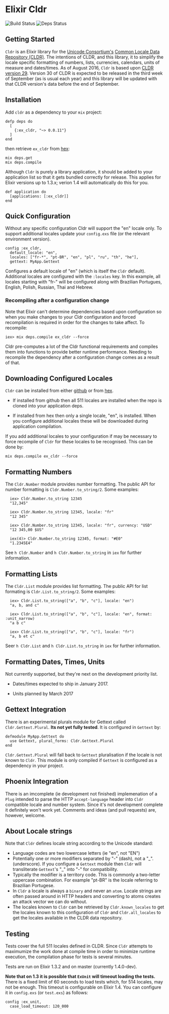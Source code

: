 # Elixir Cldr
![Build Status](http://sweatbox.noexpectations.com.au:8080/buildStatus/icon?job=cldr) ![Deps Status](https://beta.hexfaktor.org/badge/all/github/kipcole9/cldr.svg)

## Getting Started

`Cldr` is an Elixir library for the [Unicode Consortium's](http://unicode.org) [Common Locale Data Repository (CLDR)](http://cldr.unicode.org).  The intentions of CLDR, and this library, it to simplify the locale specific formatting of numbers, lists, currencies, calendars, units of measure and dates/times.  As of August 2016, `Cldr` is based upon [CLDR version 29](http://cldr.unicode.org). Version 30 of CLDR is expected to be released in the third week of September (as is usual each year) and this library will be updated with that CLDR version's data before the end of September.

## Installation

Add `cldr` as a dependency to your `mix` project:

    defp deps do
      [
        {:ex_cldr, "~> 0.0.11"}
      ]
    end

then retrieve `ex_cldr` from [hex](https://hex.pm/packages/ex_cldr):

    mix deps.get
    mix deps.compile

Although `Cldr` is purely a library application, it should be added to your application list so that it gets bundled correctly for release.  This applies for Elixir versions up to 1.3.x; verion 1.4 will automatically do this for you.

    def application do
      [applications: [:ex_cldr]]
    end

## Quick Configuration

Without any specific configuration Cldr will support the "en" locale only.  To support additional locales update your `config.exs` file (or the relevant environment version).

    config :ex_cldr,
      default_locale: "en",
      locales: ["fr-*", "pt-BR", "en", "pl", "ru", "th", "he"],
      gettext: MyApp.Gettext

Configures a default locale of "en" (which is itself the `Cldr` default).  Additional locales are configured with the `:locales` key.  In this example, all locales starting with "fr-" will be configured along with Brazilian Portugues, English, Polish, Russian, Thai and Hebrew.

### Recompiling after a configuration change

Note that Elixir can't determine dependencies based upon configuration so when you make changes to your Cldr configuration and forced recompilation is required in order for the changes to take affect.  To recompile:

    iex> mix deps.compile ex_cldr --force

Cldr pre-computes a lot of the Cldr functional requirements and compiles them into functions to provide better runtime performance.  Needing to recompile the dependency after a configuration change comes as a result of that.

## Downloading Configured Locales

`Cldr` can be installed from either [github](https://github.com/kipcole9/cldr)
or from [hex](https://hex.pm/packages/ex_cldr).

* If installed from github then all 511 locales are installed when the repo is cloned into your application deps.

* If installed from hex then only a single locale, "en", is installed.  When you configure additional locales these will be downloaded during application compilation.

If you add additional locales to your configuration if may be necessary to force recompile of `Cldr` for these locales to be recognised. This can be done by:

    mix deps.compile ex_cldr --force

## Formatting Numbers

The `Cldr.Number` module provides number formatting.  The public API for number formatting is `Cldr.Number.to_string/2`.  Some examples:

      iex> Cldr.Number.to_string 12345
      "12,345"

      iex> Cldr.Number.to_string 12345, locale: "fr"
      "12 345"

      iex> Cldr.Number.to_string 12345, locale: "fr", currency: "USD"
      "12 345,00 $US"

      iex(4)> Cldr.Number.to_string 12345, format: "#E0"
      "1.2345E4"

See `h Cldr.Number` and `h Cldr.Number.to_string` in `iex` for further information.

## Formatting Lists

The `Cldr.List` module provides list formatting.  The public API for list formating is `Cldr.List.to_string/2`.  Some examples:

      iex> Cldr.List.to_string(["a", "b", "c"], locale: "en")
      "a, b, and c"

      iex> Cldr.List.to_string(["a", "b", "c"], locale: "en", format: :unit_narrow)
      "a b c"

      iex> Cldr.List.to_string(["a", "b", "c"], locale: "fr")
      "a, b et c"

Seer `h Cldr.List` and `h Cldr.List.to_string` in `iex` for further information.

## Formatting Dates, Times, Units

Not currently supported, but they're next on the development priority list.

* Dates/times expected to ship in January 2017.

* Units planned by March 2017

## Gettext Integration

There is an experimental plurals module for Gettext called `Cldr.Gettext.Plural`.  **Its not yet fully tested**. It is configured in `Gettext` by:

    defmodule MyApp.Gettext do
      use Gettext, plural_forms: Cldr.Gettext.Plural
    end

`Cldr.Gettext.Plural` will fall back to `Gettext` pluralisation if the locale is not known to `Cldr`.  This module is only compiled if `Gettext` is configured as a dependency in your project.

## Phoenix Integration

There is an imcomplete (ie development not finished) implemenation of a `Plug` intended to parse the HTTP `accept-language` header into `Cldr` compatible locale and number system.  Since it's not development complete it definitely won't work yet.  Comments and ideas (and pull requests) are, however, welcome.

## About Locale strings

Note that `Cldr` defines locale string according to the Unicode standard:

* Language codes are two lowercase letters (ie "en", not "EN")
* Potentially one or more modifiers separated by "-" (dash), not a "\_". (underscore).  If you configure a `Gettext` module then `Cldr` will transliterate `Gettext`'s "\_" into "-" for compatibility.
* Typically the modifier is a territory code.  This is commonly a two-letter uppercase combination.  For example "pt-BR" is the locale referring to Brazilian Portugese.
* In `Cldr` a locale is always a `binary` and never an `atom`.  Locale strings are often passed around in HTTP headers and converting to atoms creates an attack vector we can do without.
* The locales known to `Cldr` can be retrieved by `Cldr.known_locales` to get the locales known to this configuration of `Cldr` and `Cldr.all_locales` to get the locales available in the CLDR data repository.

## Testing

Tests cover the full 511 locales defined in CLDR. Since `Cldr` attempts to maximumize the work done at compile time in order to minimize runtime execution, the compilation phase for tests is several minutes.

Tests are run on Elixir 1.3.2 and on master (currently 1.4.0-dev).

**Note that on 1.3 it is possible that `ExUnit` will timeout loading the tests.**  There is a fixed limit of 60 seconds to load tests which, for 514 locales, may not be enough.  This timeout is configurable on Elixir 1.4. You can configure it in `config.exs` (or `test.exs`) as follows:

    config :ex_unit,
      case_load_timeout: 120_000